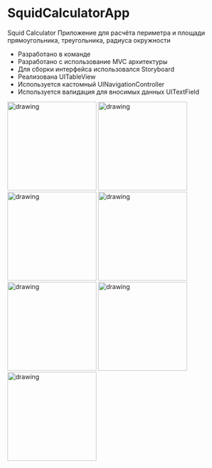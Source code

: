 # SquidCalculatorApp

Squid Calculator
Приложение для расчёта периметра и площади прямоугольника, треугольника, радиуса окружности

- Разработано в команде
- Разработано с использование MVC архитектуры
- Для сборки интерфейса использовался Storyboard
- Реализована UITableView
- Используется кастомный UINavigationController
- Используется валидация для вносимых данных UITextField

<img src="https://user-images.githubusercontent.com/92473603/195983817-86140ed2-f2e6-4892-bdac-325ea8d78e15.png" alt="drawing" width="200"/>
<img src="https://user-images.githubusercontent.com/92473603/195983879-374bac61-dad0-41a2-b8c0-9122f58222a4.png" alt="drawing" width="200"/>
<img src="https://user-images.githubusercontent.com/92473603/195983905-38fdbe2b-7110-4d00-a4f5-dfeffa89d07f.png" alt="drawing" width="200"/>
<img src="https://user-images.githubusercontent.com/92473603/195983748-358d8477-dfda-4f3d-b083-9f7d9dced92d.png" alt="drawing" width="200"/>
<img src="https://user-images.githubusercontent.com/92473603/195983938-15f3257d-4ea7-4a9b-a742-0576892e6fca.png" alt="drawing" width="200"/>
<img src="https://user-images.githubusercontent.com/92473603/195983940-63917245-392f-4211-b1c6-5c90a66ba68a.png" alt="drawing" width="200"/>
<img src="https://user-images.githubusercontent.com/92473603/195983942-b87bf3cd-e74e-4e6a-b1ad-b3901779b021.png" alt="drawing" width="200"/>

